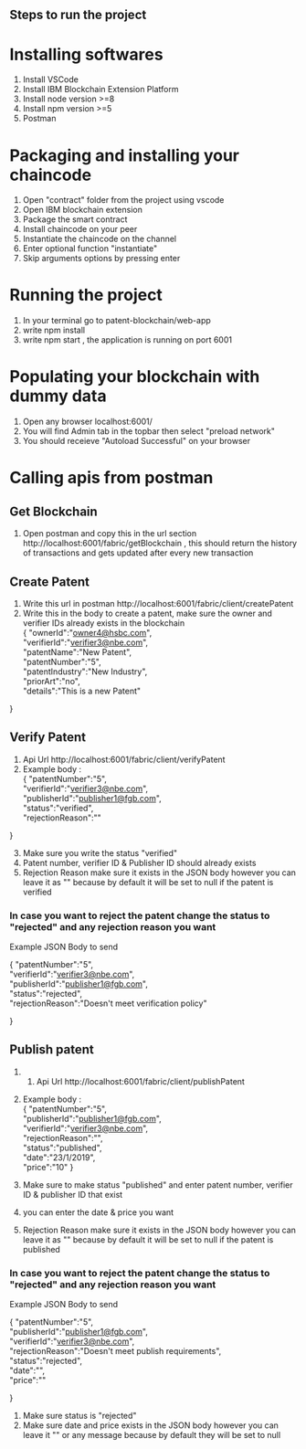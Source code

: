 ## Steps to run the project 

# Installing softwares 

1) Install VSCode
2) Install IBM Blockchain Extension Platform
3) Install node version >=8
4) Install npm version >=5
5) Postman

# Packaging and installing your chaincode
1) Open "contract" folder from the project using vscode
2) Open IBM blockchain extension
3) Package the smart contract
4) Install chaincode on your peer
5) Instantiate the chaincode on the channel
6) Enter optional function "instantiate" 
7) Skip arguments options by pressing enter

# Running the project
1) In your terminal go to patent-blockchain/web-app
2) write npm install
3) write npm start , the application is running on port 6001


# Populating your blockchain with dummy data 
1) Open any browser localhost:6001/
2) You will find Admin tab in the topbar then select "preload network"
3) You should receieve "Autoload Successful" on your browser

# Calling apis from postman
## Get Blockchain
1) Open postman and copy this in the url section http://localhost:6001/fabric/getBlockchain , this should return the history of transactions and gets updated after every new transaction

## Create Patent
1) Write this url in postman http://localhost:6001/fabric/client/createPatent
2) Write this in the body to create a patent,
   make sure the owner and verifier IDs already exists in the blockchain
   <br />
{
	"ownerId":"owner4@hsbc.com",<br />
	"verifierId":"verifier3@nbe.com",<br />
	"patentName":"New Patent",<br />
	"patentNumber":"5",<br />
	"patentIndustry":"New Industry",<br />
	"priorArt":"no",<br />
	"details":"This is a new Patent"<br />

}

## Verify Patent 
1) Api Url http://localhost:6001/fabric/client/verifyPatent
2) Example body : <br />
{
	"patentNumber":"5",<br />
	"verifierId":"verifier3@nbe.com",<br />
	"publisherId":"publisher1@fgb.com",<br />
	"status":"verified",<br />
	"rejectionReason":""<br />
	
}<br />

3) Make sure you write the status "verified" 
4) Patent number, verifier ID & Publisher ID should already exists 
5) Rejection Reason make sure it exists in the JSON body however you can leave it as "" because by default it will be set to null if the patent is verified
### In case you want to reject the patent change the status to "rejected" and any  rejection reason you want
Example JSON Body to send <br />

{
	"patentNumber":"5",<br />
	"verifierId":"verifier3@nbe.com",<br />
	"publisherId":"publisher1@fgb.com",<br />
	"status":"rejected",<br />
	"rejectionReason":"Doesn't meet verification policy"<br />
	
}

## Publish patent
1) 1) Api Url http://localhost:6001/fabric/client/publishPatent
2) Example body : <br />
{
	"patentNumber":"5",<br />
	"publisherId":"publisher1@fgb.com",<br />
	"verifierId":"verifier3@nbe.com",<br />
	"rejectionReason":"",<br />
	"status":"published",<br />
	"date":"23/1/2019",<br />
	"price":"10"
}<br />

3) Make sure to make status "published" and enter patent number, verifier ID & publisher ID that exist
4) you can enter the date & price you want
5) Rejection Reason make sure it exists in the JSON body however you can leave it as "" because by default it will be set to null if the patent is published
### In case you want to reject the patent change the status to "rejected" and any  rejection reason you want
Example JSON Body to send <br />

{
	"patentNumber":"5",<br />
	"publisherId":"publisher1@fgb.com",<br />
	"verifierId":"verifier3@nbe.com",<br />
	"rejectionReason":"Doesn't meet publish requirements",<br />
	"status":"rejected",<br />
	"date":"",<br />
	"price":""
	
}<br />
1) Make sure status is "rejected"
2) Make sure date and price exists in the JSON body however you can leave it "" or any message because by default they will be set to null










